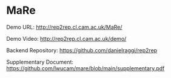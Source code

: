 # MaRe


Demo URL: http://rep2rep.cl.cam.ac.uk/MaRe/

Demo Video: http://rep2rep.cl.cam.ac.uk/demo/

Backend Repository: https://github.com/danielraggi/rep2rep

Supplementary Document: https://github.com/lwucam/mare/blob/main/supplementary.pdf
